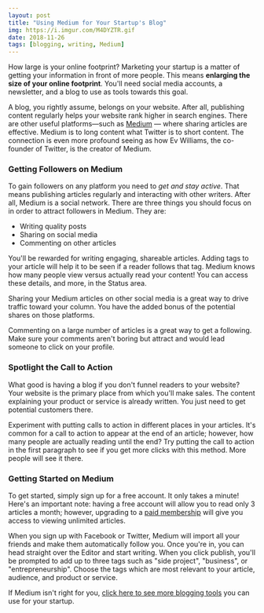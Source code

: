 ```yaml
---
layout: post
title: "Using Medium for Your Startup's Blog"
img: https://i.imgur.com/M4DYZTR.gif
date: 2018-11-26
tags: [blogging, writing, Medium]
---
```


How large is your online footprint? Marketing your startup is a matter of getting your information in front of more people. This means **enlarging the size of your online footprint**. You'll need social media accounts, a newsletter, and a blog to use as tools towards this goal.

A blog, you rightly assume, belongs on your website. After all, publishing content regularly helps your website rank higher in search engines. There are other useful platforms—such as [Medium](https://medium.com/) — where sharing articles are effective. Medium is to long content what Twitter is to short content. The connection is even more profound seeing as how Ev Williams, the co-founder of Twitter, is the creator of Medium.

### Getting Followers on Medium

To gain followers on any platform you need to *get and stay active*. That means publishing articles regularly and interacting with other writers. After all, Medium is a social network. There are three things you should focus on in order to attract followers in Medium. They are:

- Writing quality posts
- Sharing on social media
- Commenting on other articles

You'll be rewarded for writing engaging, shareable articles. Adding tags to your article will help it to be seen if a reader follows that tag. Medium knows how many people view versus actually read your content! You can access these details, and more, in the Status area.

Sharing your Medium articles on other social media is a great way to drive traffic toward your column. You have the added bonus of the potential shares on those platforms.

Commenting on a large number of articles is a great way to get a following. Make sure your comments aren't boring but attract and would lead someone to click on your profile.

### Spotlight the Call to Action

What good is having a blog if you don't funnel readers to your website? Your website is the primary place from which you'll make sales. The content explaining your product or service is already written. You just need to get potential customers there.

Experiment with putting calls to action in different places in your articles. It's common for a call to action to appear at the end of an article; however, how many people are actually reading until the end? Try putting the call to action in the first paragraph to see if you get more clicks with this method. More people will see it there.

### Getting Started on Medium

To get started, simply sign up for a free account. It only takes a minute! Here's an important note: having a free account will allow you to read only 3 articles a month; however, upgrading to a [paid membership](https://medium.com/upgrade) will give you access to viewing unlimited articles.

When you sign up with Facebook or Twitter, Medium will import all your friends and make them automatically follow you. Once you're in, you can head straight over the Editor and start writing. When you click publish, you'll be prompted to add up to three tags such as "side project", "business", or "entrepreneurship". Choose the tags which are most relevant to your article, audience, and product or service.

If Medium isn't right for you, [click here to see more blogging tools](https://learn.draft.dev/posts/blogging-platforms) you can use for your startup.
